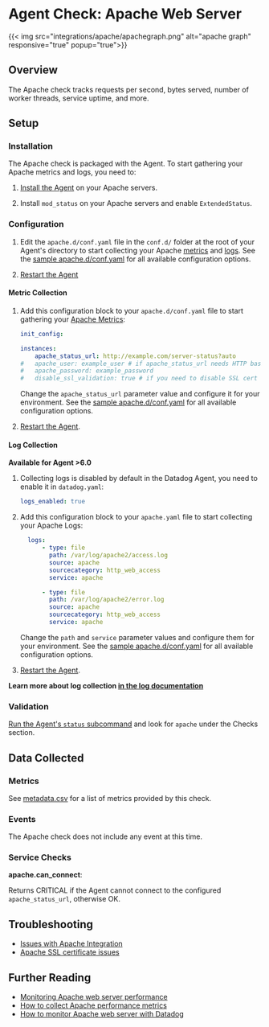 # Agent Check: Apache Web Server
{{< img src="integrations/apache/apachegraph.png" alt="apache graph" responsive="true" popup="true">}}
## Overview

The Apache check tracks requests per second, bytes served, number of worker threads, service uptime, and more.

## Setup
### Installation

The Apache check is packaged with the Agent. To start gathering your Apache metrics and logs, you need to:

1. [Install the Agent][1] on your Apache servers.

2. Install `mod_status` on your Apache servers and enable `ExtendedStatus`.

### Configuration

1. Edit the `apache.d/conf.yaml` file in the `conf.d/` folder at the root of your Agent's directory to start collecting your Apache [metrics](#metric-collection) and [logs](#log-collection).
  See the [sample apache.d/conf.yaml][2] for all available configuration options.

2. [Restart the Agent][3]

#### Metric Collection

1. Add this configuration block to your `apache.d/conf.yaml` file to start gathering your [Apache Metrics](#metrics):

    ```yaml
    init_config:

    instances:
        apache_status_url: http://example.com/server-status?auto
    #   apache_user: example_user # if apache_status_url needs HTTP basic auth
    #   apache_password: example_password
    #   disable_ssl_validation: true # if you need to disable SSL cert validation, i.e. for self-signed certs
    ```
    Change the `apache_status_url` parameter value and configure it for your environment.
    See the [sample apache.d/conf.yaml][2] for all available configuration options.

2.  [Restart the Agent][3].

#### Log Collection

**Available for Agent >6.0**

1. Collecting logs is disabled by default in the Datadog Agent, you need to enable it in `datadog.yaml`:

    ```yaml
    logs_enabled: true
    ```

2. Add this configuration block to your `apache.yaml` file to start collecting your Apache Logs:

    ```yaml
      logs:
          - type: file
            path: /var/log/apache2/access.log
            source: apache
            sourcecategory: http_web_access
            service: apache

          - type: file
            path: /var/log/apache2/error.log
            source: apache
            sourcecategory: http_web_access
            service: apache
    ```

    Change the `path` and `service` parameter values and configure them for your environment.
    See the [sample apache.d/conf.yaml][2] for all available configuration options.

3. [Restart the Agent][3].

**Learn more about log collection [in the log documentation][4]**

### Validation

[Run the Agent's `status` subcommand][5] and look for `apache` under the Checks section.

## Data Collected
### Metrics

See [metadata.csv][6] for a list of metrics provided by this check.

### Events
The Apache check does not include any event at this time.

### Service Checks

**apache.can_connect**:

Returns CRITICAL if the Agent cannot connect to the configured `apache_status_url`, otherwise OK.

## Troubleshooting

* [Issues with Apache Integration][7]
* [Apache SSL certificate issues][8]

## Further Reading

* [Monitoring Apache web server performance][9]
* [How to collect Apache performance metrics][10]
* [How to monitor Apache web server with Datadog][11]


[1]: https://app.datadoghq.com/account/settings#agent
[2]: https://github.com/DataDog/integrations-core/blob/master/apache/conf.yaml.example
[3]: https://docs.datadoghq.com/agent/faq/agent-commands/#start-stop-restart-the-agent
[4]: https://docs.datadoghq.com/logs
[5]: https://docs.datadoghq.com/agent/faq/agent-commands/#agent-status-and-information
[6]: https://github.com/DataDog/integrations-core/blob/master/apache/metadata.csv
[7]: https://docs.datadoghq.com/integrations/faq/issues-with-apache-integration
[8]: https://docs.datadoghq.com/integrations/faq/apache-ssl-certificate-issues
[9]: https://www.datadoghq.com/blog/monitoring-apache-web-server-performance/
[10]: https://www.datadoghq.com/blog/collect-apache-performance-metrics/
[11]: https://www.datadoghq.com/blog/monitor-apache-web-server-datadog/
